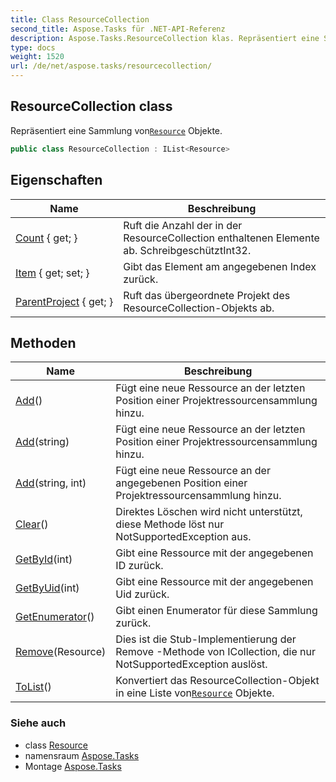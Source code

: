 ```yaml
---
title: Class ResourceCollection
second_title: Aspose.Tasks für .NET-API-Referenz
description: Aspose.Tasks.ResourceCollection klas. Repräsentiert eine Sammlung vonResource Objekte.
type: docs
weight: 1520
url: /de/net/aspose.tasks/resourcecollection/
---
```

## ResourceCollection class

Repräsentiert eine Sammlung von[`Resource`](../resource/) Objekte.

```csharp
public class ResourceCollection : IList<Resource>
```

## Eigenschaften

| Name | Beschreibung |
| --- | --- |
| [Count](../../aspose.tasks/resourcecollection/count/) { get; } | Ruft die Anzahl der in der ResourceCollection enthaltenen Elemente ab.  SchreibgeschütztInt32. |
| [Item](../../aspose.tasks/resourcecollection/item/) { get; set; } | Gibt das Element am angegebenen Index zurück. |
| [ParentProject](../../aspose.tasks/resourcecollection/parentproject/) { get; } | Ruft das übergeordnete Projekt des ResourceCollection-Objekts ab. |

## Methoden

| Name | Beschreibung |
| --- | --- |
| [Add](../../aspose.tasks/resourcecollection/add/#add)() | Fügt eine neue Ressource an der letzten Position einer Projektressourcensammlung hinzu. |
| [Add](../../aspose.tasks/resourcecollection/add/#add_1)(string) | Fügt eine neue Ressource an der letzten Position einer Projektressourcensammlung hinzu. |
| [Add](../../aspose.tasks/resourcecollection/add/#add_2)(string, int) | Fügt eine neue Ressource an der angegebenen Position einer Projektressourcensammlung hinzu. |
| [Clear](../../aspose.tasks/resourcecollection/clear/)() | Direktes Löschen wird nicht unterstützt, diese Methode löst nur NotSupportedException aus. |
| [GetById](../../aspose.tasks/resourcecollection/getbyid/)(int) | Gibt eine Ressource mit der angegebenen ID zurück. |
| [GetByUid](../../aspose.tasks/resourcecollection/getbyuid/)(int) | Gibt eine Ressource mit der angegebenen Uid zurück. |
| [GetEnumerator](../../aspose.tasks/resourcecollection/getenumerator/)() | Gibt einen Enumerator für diese Sammlung zurück. |
| [Remove](../../aspose.tasks/resourcecollection/remove/)(Resource) | Dies ist die Stub-Implementierung der Remove -Methode von ICollection, die nur NotSupportedException auslöst. |
| [ToList](../../aspose.tasks/resourcecollection/tolist/)() | Konvertiert das ResourceCollection-Objekt in eine Liste von[`Resource`](../resource/) Objekte. |

### Siehe auch

* class [Resource](../resource/)
* namensraum [Aspose.Tasks](../../aspose.tasks/)
* Montage [Aspose.Tasks](../../)


